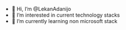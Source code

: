 - 👋 Hi, I’m @LekanAdanijo
- 👀 I’m interested in current technology stacks
- 🌱 I’m currently learning non microsoft stack


<!---
LekanAdanijo/LekanAdanijo is a ✨ special ✨ repository because its `README.md` (this file) appears on your GitHub profile.
You can click the Preview link to take a look at your changes.
--->
